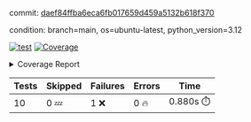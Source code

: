 commit: [daef84ffba6eca6fb017659d459a5132b618f370](https://github.com/rcmdnk/inherit-docstring/tree/daef84ffba6eca6fb017659d459a5132b618f370)

condition: branch=main, os=ubuntu-latest, python_version=3.12

[![test](https://github.com/rcmdnk/inherit-docstring/actions/workflows/test.yml/badge.svg)](https://github.com/rcmdnk/inherit-docstring/actions/runs/6794201174)
<a href="https://github.com/rcmdnk/inherit-docstring/blob/daef84ffba6eca6fb017659d459a5132b618f370/README.md"><img alt="Coverage" src="https://img.shields.io/badge/Coverage-100%25-brightgreen.svg" /></a><details><summary>Coverage Report </summary><table><tr><th>File</th><th>Stmts</th><th>Miss</th><th>Cover</th></tr><tbody><tr><td><b>TOTAL</b></td><td><b>98</b></td><td><b>0</b></td><td><b>100%</b></td></tr></tbody></table></details>

| Tests | Skipped | Failures | Errors | Time |
| ----- | ------- | -------- | -------- | ------------------ |
| 10 | 0 :zzz: | 1 :x: | 0 :fire: | 0.880s :stopwatch: |

